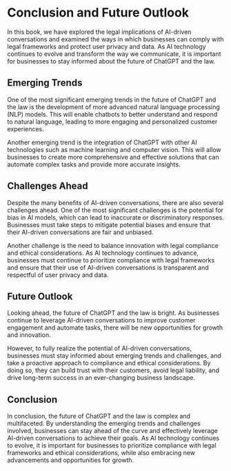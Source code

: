 Conclusion and Future Outlook
=======================================================================

In this book, we have explored the legal implications of AI-driven conversations and examined the ways in which businesses can comply with legal frameworks and protect user privacy and data. As AI technology continues to evolve and transform the way we communicate, it is important for businesses to stay informed about the future of ChatGPT and the law.

Emerging Trends
---------------

One of the most significant emerging trends in the future of ChatGPT and the law is the development of more advanced natural language processing (NLP) models. This will enable chatbots to better understand and respond to natural language, leading to more engaging and personalized customer experiences.

Another emerging trend is the integration of ChatGPT with other AI technologies such as machine learning and computer vision. This will allow businesses to create more comprehensive and effective solutions that can automate complex tasks and provide more accurate insights.

Challenges Ahead
----------------

Despite the many benefits of AI-driven conversations, there are also several challenges ahead. One of the most significant challenges is the potential for bias in AI models, which can lead to inaccurate or discriminatory responses. Businesses must take steps to mitigate potential biases and ensure that their AI-driven conversations are fair and unbiased.

Another challenge is the need to balance innovation with legal compliance and ethical considerations. As AI technology continues to advance, businesses must continue to prioritize compliance with legal frameworks and ensure that their use of AI-driven conversations is transparent and respectful of user privacy and data.

Future Outlook
--------------

Looking ahead, the future of ChatGPT and the law is bright. As businesses continue to leverage AI-driven conversations to improve customer engagement and automate tasks, there will be new opportunities for growth and innovation.

However, to fully realize the potential of AI-driven conversations, businesses must stay informed about emerging trends and challenges, and take a proactive approach to compliance and ethical considerations. By doing so, they can build trust with their customers, avoid legal liability, and drive long-term success in an ever-changing business landscape.

Conclusion
----------

In conclusion, the future of ChatGPT and the law is complex and multifaceted. By understanding the emerging trends and challenges involved, businesses can stay ahead of the curve and effectively leverage AI-driven conversations to achieve their goals. As AI technology continues to evolve, it is important for businesses to prioritize compliance with legal frameworks and ethical considerations, while also embracing new advancements and opportunities for growth.

